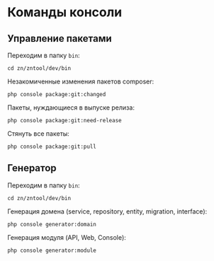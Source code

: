 # Команды консоли

## Управление пакетами

Переходим в папку `bin`:

    cd zn/zntool/dev/bin

Незакомиченные изменения пакетов composer:

    php console package:git:changed

Пакеты, нуждающиеся в выпуске релиза:

    php console package:git:need-release

Стянуть все пакеты:

    php console package:git:pull

## Генератор

Переходим в папку `bin`:

    cd zn/zntool/dev/bin

Генерация домена (service, repository, entity, migration, interface):

    php console generator:domain

Генерация модуля (API, Web, Console):

    php console generator:module
